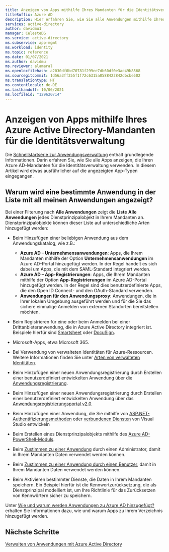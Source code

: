```yaml
---
title: Anzeigen von Apps mithilfe Ihres Mandanten für die Identitätsverwaltung
titleSuffix: Azure AD
description: Hier erfahren Sie, wie Sie alle Anwendungen mithilfe Ihres Azure Active Directory-Mandanten für die Identitätsverwaltung anzeigen.
services: active-directory
author: davidmu1
manager: CelesteDG
ms.service: active-directory
ms.subservice: app-mgmt
ms.workload: identity
ms.topic: reference
ms.date: 01/07/2021
ms.author: davidmu
ms.reviewer: alamaral
ms.openlocfilehash: a2030df0bd70781f299ee7db60df0e3ae49b8568
ms.sourcegitcommit: 1d56a3ff255f1f72c6315a0588422842dbcbe502
ms.translationtype: HT
ms.contentlocale: de-DE
ms.lasthandoff: 10/06/2021
ms.locfileid: "129620714"
---
```

# <a name="viewing-apps-using-your-azure-active-directory-tenant-for-identity-management"></a>Anzeigen von Apps mithilfe Ihres Azure Active Directory-Mandanten für die Identitätsverwaltung

Die [Schnellstartserie zur Anwendungsverwaltung](view-applications-portal.md) enthält grundlegende Informationen. Darin erfahren Sie, wie Sie alle Apps anzeigen, die Ihren Azure AD-Mandanten für die Identitätsverwaltung verwenden. In diesem Artikel wird etwas ausführlicher auf die angezeigten App-Typen eingegangen.

## <a name="why-does-a-specific-application-appear-in-my-all-applications-list"></a>Warum wird eine bestimmte Anwendung in der Liste mit all meinen Anwendungen angezeigt?

Bei einer Filterung nach **Alle Anwendungen** zeigt die **Liste** **Alle Anwendungen** jedes Dienstprinzipalobjekt in Ihrem Mandanten an. Dienstprinzipalobjekte können dieser Liste auf unterschiedliche Arten hinzugefügt werden:

- Beim Hinzufügen einer beliebigen Anwendung aus dem Anwendungskatalog, wie z.B.:

  - **Azure AD – Unternehmensanwendungen**: Apps, die Ihrem Mandanten mithilfe der Option **Unternehmensanwendungen** im Azure AD-Portal hinzugefügt werden. In der Regel handelt es sich dabei um Apps, die mit dem SAML-Standard integriert werden.
  - **Azure AD – App-Registrierungen**: Apps, die Ihrem Mandanten mithilfe der Option **App-Registrierungen** im Azure AD-Portal hinzugefügt werden. In der Regel sind dies benutzerdefinierte Apps, die den Open ID Connect- und den OAuth-Standard verwenden.
  - **Anwendungen für den Anwendungsproxy**: Anwendungen, die in Ihrer lokalen Umgebung ausgeführt werden und für die Sie das sichere einmalige Anmelden von externen Standorten bereitstellen möchten.
- Beim Registrieren für eine oder beim Anmelden bei einer Drittanbieteranwendung, die in Azure Active Directory integriert ist. Beispiele hierfür sind [Smartsheet](https://app.smartsheet.com/b/home) oder [DocuSign](https://www.docusign.net/member/MemberLogin.aspx).
- Microsoft-Apps, etwa Microsoft 365.
- Bei Verwendung von verwalteten Identitäten für Azure-Ressourcen. Weitere Informationen finden Sie unter [Arten von verwalteten Identitäten](../managed-identities-azure-resources/overview.md#managed-identity-types).
- Beim Hinzufügen einer neuen Anwendungsregistrierung durch Erstellen einer benutzerdefiniert entwickelten Anwendung über die [Anwendungsregistrierung](../develop/quickstart-register-app.md).
- Beim Hinzufügen einer neuen Anwendungsregistrierung durch Erstellen einer benutzerdefiniert entwickelten Anwendung über das [Anwendungsregistrierungsportal v2.0](../develop/quickstart-register-app.md).
- Beim Hinzufügen einer Anwendung, die Sie mithilfe von [ASP.NET-Authentifizierungsmethoden](https://www.asp.net/visual-studio/overview/2013/creating-web-projects-in-visual-studio#orgauthoptions) oder [verbundenen Diensten](https://devblogs.microsoft.com/visualstudio/connecting-to-cloud-services/) von Visual Studio entwickeln
- Beim Erstellen eines Dienstprinzipalobjekts mithilfe des [Azure AD-PowerShell-Moduls](/powershell/azure/active-directory/install-adv2).
- Beim [Zustimmen zu einer Anwendung](../develop/howto-convert-app-to-be-multi-tenant.md) durch einen Administrator, damit in Ihrem Mandanten Daten verwendet werden können.
- Beim [Zustimmen zu einer Anwendung durch einen Benutzer](../develop/howto-convert-app-to-be-multi-tenant.md), damit in Ihrem Mandanten Daten verwendet werden können.
- Beim Aktivieren bestimmter Dienste, die Daten in Ihrem Mandanten speichern. Ein Beispiel hierfür ist die Kennwortzurücksetzung, die als Dienstprinzipal modelliert ist, um Ihre Richtlinie für das Zurücksetzen von Kennwörtern sicher zu speichern.

Unter [Wie und warum werden Anwendungen zu Azure AD hinzugefügt?](../develop/active-directory-how-applications-are-added.md) erhalten Sie Informationen dazu, wie und warum Apps zu Ihrem Verzeichnis hinzugefügt werden.

## <a name="next-steps"></a>Nächste Schritte

[Verwalten von Anwendungen mit Azure Active Directory](what-is-application-management.md)
